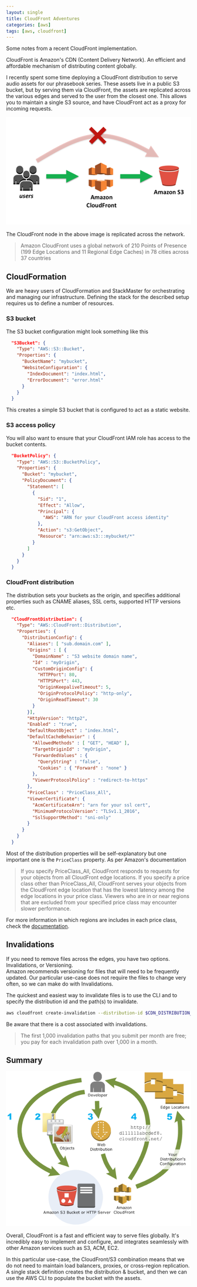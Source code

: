 ```yaml
---
layout: single
title: CloudFront Adventures
categories: [aws]
tags: [aws, cloudfront]
---
```


Some notes from a recent CloudFront implementation.

CloudFront is Amazon's CDN (Content Delivery Network). An efficient and
affordable mechanism of distributing content globally.  

I recently spent some time deploying a CloudFront distribution to serve audio
assets for our phrasebook series. These assets live in a public S3 bucket, but by serving them via
CloudFront, the assets are replicated across the various edges and served to the
user from the closest one. This allows you to maintain a single S3 source, and have CloudFront act as a
proxy for incoming requests.

![cloudfront to s3](/assets/images/cloudfront/proxy.png)

The CloudFront node in the above image is replicated across the network.

> Amazon CloudFront uses a global network of 210 Points of Presence (199 Edge Locations and 11 Regional Edge Caches) in 78 cities across 37 countries

## CloudFormation

We are heavy users of CloudFormation and StackMaster for orchestrating and managing 
our infrastructure. Defining the stack for the described setup requires us to
define a number of resources.

### S3 bucket

The S3 bucket configuration might look something like this

```json
  "S3Bucket": {
    "Type": "AWS::S3::Bucket",
    "Properties": {
      "BucketName": "mybucket",
      "WebsiteConfiguration": {
        "IndexDocument": "index.html",
        "ErrorDocument": "error.html"
      }
    }
  }
```

This creates a simple S3 bucket that is configured to act as a static website.

### S3 access policy

You will also want to ensure that your CloudFront IAM role has access to the
bucket contents.

```json
  "BucketPolicy": {
    "Type": "AWS::S3::BucketPolicy",
    "Properties": {
      "Bucket": "mybucket",
      "PolicyDocument": {
        "Statement": [
          {
            "Sid": "1",
            "Effect": "Allow",
            "Principal": {
              "AWS": "ARN for your CloudFront access identity"
            },
            "Action": "s3:GetObject",
            "Resource": "arn:aws:s3:::mybucket/*"
          }
        ]
      }
    }
  }
```

### CloudFront distribution

The distribution sets your buckets as the origin, and specifies additional
properties such as CNAME aliases, SSL certs, supported HTTP versions etc.

```json
  "CloudFrontDistribution": {
    "Type": "AWS::CloudFront::Distribution",
    "Properties": {
      "DistributionConfig": {
        "Aliases": [ "sub.domain.com" ],
        "Origins" : [ {
          "DomainName" : "S3 website domain name",
          "Id" : "myOrigin",
          "CustomOriginConfig": {
            "HTTPPort": 80,
            "HTTPSPort": 443,
            "OriginKeepaliveTimeout": 5,
            "OriginProtocolPolicy": "http-only",
            "OriginReadTimeout": 30
          }
        }],
        "HttpVersion": "http2",
        "Enabled" : "true",
        "DefaultRootObject" : "index.html",
        "DefaultCacheBehavior" : {
          "AllowedMethods" : [ "GET", "HEAD" ],
          "TargetOriginId" : "myOrigin",
          "ForwardedValues" : {
            "QueryString" : "false",
            "Cookies" : { "Forward" : "none" }
          },
          "ViewerProtocolPolicy" : "redirect-to-https"
        },
        "PriceClass" : "PriceClass_All",
        "ViewerCertificate": {
          "AcmCertificateArn": "arn for your ssl cert",
          "MinimumProtocolVersion": "TLSv1.1_2016",
          "SslSupportMethod": "sni-only"
        }
      }
    }
  }
```

Most of the distribution properties will be self-explanatory but one important
one is the `PriceClass` property. As per Amazon's documentation

> If you specify PriceClass_All, CloudFront responds to requests for your objects from all CloudFront edge locations.
> If you specify a price class other than PriceClass_All, CloudFront serves your objects from the CloudFront edge location that has the lowest latency among the edge locations in your price class. Viewers who are in or near regions that are excluded from your specified price class may encounter slower performance.

For more information in which regions are includes in each price class, check the
[documentation](https://docs.aws.amazon.com/AmazonCloudFront/latest/DeveloperGuide/PriceClass.html).

## Invalidations

If you need to remove files across the edges, you have two options.
Invalidations, or Versioning.  
Amazon recommends versioning for files that will need to be frequently updated.
Our particular use-case does not require the files to change very often, so we can
make do with Invalidations.  

The quickest and easiest way to invalidate files is to use the CLI and to
specify the distribution id and the path(s) to invalidate.

```bash
aws cloudfront create-invalidation --distribution-id $CDN_DISTRIBUTION_ID --paths "/*"
```

Be aware that there is a cost associated with invalidations. 
> The first 1,000 invalidation paths that you submit per month are free; you pay for each invalidation path over 1,000 in a month.

## Summary

![cloudfront architecture diagram](/assets/images/cloudfront/architecture.png)

Overall, CloudFront is a fast and efficient way to serve files globally. It's
incredibly easy to implement and configure, and integrates seamlessly with
other Amazon services such as S3, ACM, EC2.

In this particular use-case, the CloudFront/S3 combination means that we do not
need to maintain load balancers, proxies, or cross-region replication.  
A single stack definition creates the distribution & bucket, and then we can use
the AWS CLI to populate the bucket with the assets.
